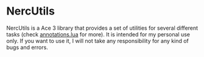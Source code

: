 # NercUtils

NercUtils is a Ace 3 library that provides a set of utilities for several different tasks (check [annotations.lua](https://github.com/Nercus/NercUtils/blob/main/annotations.lua) for more). It is intended for my personal use only. If you want to use it, I will not take any responsibility for any kind of bugs and errors.
